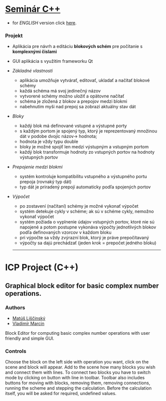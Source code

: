 # [Seminár C++](https://www.fit.vutbr.cz/study/courses/index.php?id=12139) 
  - for *ENGLISH* version click [here](https://github.com/xlisci02/FIT-projects/tree/master/ICP#icp-project-c++).
### Projekt
  - Aplikácia pre návrh a editáciu **blokových schém** pre počítanie s **komplexnými čislami**
  - GUI aplikácia s využitím frameworku Qt
  - *Základné vlastnosti*
    - aplikácia umožňuje vytvárať, editovať, ukladať a načítať blokové schémy
    - každá schéma má svoj jedinečný názov
    - vytvorené schémy možno uložiť a opätovne načítať
    - schéma je zložená z blokov a prepojov medzi blokmi
    - nabehnutím myši nad prepoj sa zobrazí aktuálny stav dát
  - *Bloky*
    - každý blok má definované vstupné a výstupné porty
    - s každým portom je spojený typ, ktorý je reprezentovaný množinou dát v podobe dvojíc názov-> hodnota; 
    - hodnota je vždy typu double
    - bloky je možné spojiť len medzi výstupným a vstupným portom
    - každý blok transformuje hodnoty zo vstupných portov na hodnoty výstupných portov
  - *Prepojenie medzi blokmi*
    - systém kontroluje kompatibilitu vstupného a výstupného portu prepoja (rovnaký typ dát)
    - typ dát je priradený prepojí automaticky podľa spojených portov
  - *Výpočet*
    - po zostavení (načítaní) schémy je možné vykonať výpočet
    - systém detekuje cykly v schéme; ak sú v schéme cykly, nemožno vykonať výpočet
    - systém požiada o vyplnenie údajov vstupných portov, ktoré nie sú napojené a potom postupne vykonáva výpočty jednotlivých blokov podľa definovaných vzorcov v každom bloku
    - pri výpočte sa vždy zvýrazní blok, ktorý je práve prepočítavaný
    - výpočty sa dajú prechádzať (jeden krok = prepočet jedného bloku)
    
    ----
# ICP Project (C++)

## Graphical block editor for basic complex number operations.

### Authors
  - [Matúš Liščinský](https://github.com/xlisci02)
  - [Vladimír Marcin](https://github.com/FableVegetable)

Block Editor for computing basic complex number operations with user 
friendly and simple GUI. 

### Controls
Choose the block on the left side with operation you want, click on the scene 
and block will appear. Add to the scene how many blocks you wish and connect them with lines. 
To connect two blocks you have to switch mode by clicking on button with line in toolbar. 
Toolbar also includes buttons for moving with blocks, removing them, removing connections, 
running the scheme and stepping the calculation. Before the calculation itself, 
you will be asked for required, undefined values.  

